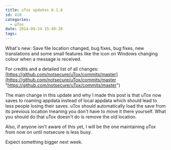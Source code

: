 ```yaml
---
title: uTox updates 0.1.8
id: 410
categories:
  - μTox
date: 2014-09-24 15:49:28
tags:
---
```


What's new: Save file location changed, bug fixes, bug fixes, new translations and some small features like the icon on Windows changing colour when a message is received.

For credits and a detailed list of all changes: [https://github.com/notsecure/uTox/commits/master](https://github.com/notsecure/uTox/commits/master "https://github.com/notsecure/uTox/commits/master")

The main change in this update and why I made this post is that uTox now saves to roaming appdata instead of local appdata which should lead to less people losing their saves. uTox should automatically load the save from its previous location meaning you don't have to move it there yourself. What you should do that uTox doesn't do is remove the old location.

Also, if anyone isn't aware of this yet, I will be the one maintaining uTox from now on until notsecure is less busy.

Expect something bigger next week.

